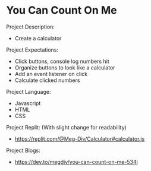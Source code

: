 
# You Can Count On Me

Project Description: 
- Create a calculator

Project Expectations:
- Click buttons, console log numbers hit
- Organize buttons to look like a calculator
- Add an event listener on click
- Calculate clicked numbers

Project Language: 
- Javascript
- HTML
- CSS

Project Replit:
(With slight change for readability)
- https://replit.com/@Meg-Div/Calculator#calculator.js

Project Blogs:
- https://dev.to/megdiv/you-can-count-on-me-534j
